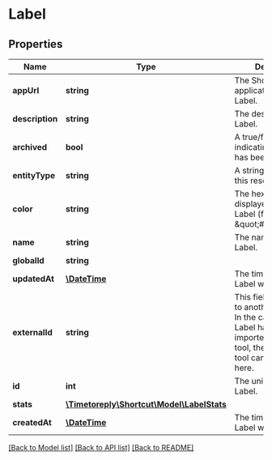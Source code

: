 # Label

## Properties
Name | Type | Description | Notes
------------ | ------------- | ------------- | -------------
**appUrl** | **string** | The Shortcut application url for the Label. | 
**description** | **string** | The description of the Label. | 
**archived** | **bool** | A true/false boolean indicating if the Label has been archived. | 
**entityType** | **string** | A string description of this resource. | 
**color** | **string** | The hex color to be displayed with the Label (for example, \&quot;#ff0000\&quot;). | 
**name** | **string** | The name of the Label. | 
**globalId** | **string** |  | 
**updatedAt** | [**\DateTime**](\DateTime.md) | The time/date that the Label was updated. | 
**externalId** | **string** | This field can be set to another unique ID. In the case that the Label has been imported from another tool, the ID in the other tool can be indicated here. | 
**id** | **int** | The unique ID of the Label. | 
**stats** | [**\Timetoreply\Shortcut\Model\LabelStats**](LabelStats.md) |  | [optional] 
**createdAt** | [**\DateTime**](\DateTime.md) | The time/date that the Label was created. | 

[[Back to Model list]](../../README.md#documentation-for-models) [[Back to API list]](../../README.md#documentation-for-api-endpoints) [[Back to README]](../../README.md)

